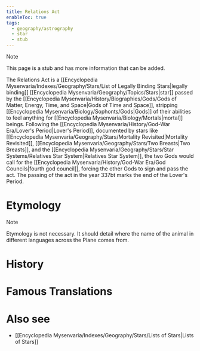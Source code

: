 ```yaml
---
title: Relations Act
enableToc: true
tags:
  - geography/astrography
  - star
  - stub
---
```


> [!note]
> This page is a stub and has more information that can be added.

The Relations Act is a [[Encyclopedia Mysenvaria/Indexes/Geography/Stars/List of Legally Binding Stars|legally binding]] [[Encyclopedia Mysenvaria/Geography/Topics/Stars|star]] passed by the [[Encyclopedia Mysenvaria/History/Biographies/Gods/Gods of Matter, Energy, Time, and Space|Gods of Time and Space]], stripping [[Encyclopedia Mysenvaria/Biology/Sophonts/Gods|Gods]] of their abilities to feel anything for [[Encyclopedia Mysenvaria/Biology/Mortals|mortal]] beings. Following the [[Encyclopedia Mysenvaria/History/God-War Era/Lover's Period|Lover's Period]], documented by stars like [[Encyclopedia Mysenvaria/Geography/Stars/Mortality Revisited|Mortality Revisited]], [[Encyclopedia Mysenvaria/Geography/Stars/Two Breasts|Two Breasts]], and the [[Encyclopedia Mysenvaria/Geography/Stars/Star Systems/Relatives Star System|Relatives Star System]], the two Gods would call for the [[Encyclopedia Mysenvaria/History/God-War Era/God Councils|fourth god council]], forcing the other Gods to sign and pass the act. The passing of the act in the year 337bt marks the end of the Lover's Period.
# Etymology

> [!note]
> Etymology is not necessary. It should detail where the name of the animal in different languages across the Plane comes from.
# History

# Famous Translations

# Also see
- [[Encyclopedia Mysenvaria/Indexes/Geography/Stars/Lists of Stars|Lists of Stars]]

